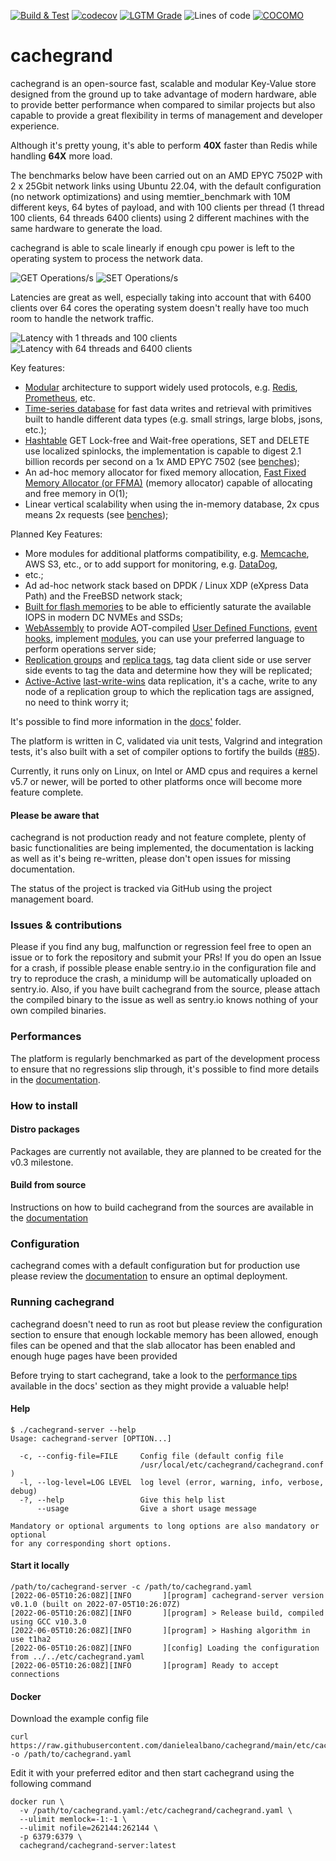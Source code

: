 [![Build & Test](https://github.com/danielealbano/cachegrand/actions/workflows/build_and_test.yml/badge.svg)](https://github.com/danielealbano/cachegrand/actions/workflows/build_and_test.yml)
[![codecov](https://codecov.io/gh/danielealbano/cachegrand/branch/main/graph/badge.svg?token=H4W0N0F7MT)](https://codecov.io/gh/danielealbano/cachegrand)
[![LGTM Grade](https://img.shields.io/lgtm/grade/cpp/github/danielealbano/cachegrand?label=lgtm%20code%20quality)](https://lgtm.com/projects/g/danielealbano/cachegrand/context:cpp)
![Lines of code](https://sloc.xyz/github/danielealbano/cachegrand)
[![COCOMO](https://sloc.xyz/github/danielealbano/cachegrand?category=cocomo)](https://en.wikipedia.org/wiki/COCOMO)

cachegrand
==========

cachegrand is an open-source fast, scalable and modular Key-Value store designed from the ground up to take advantage of
modern hardware, able to provide better performance when compared to similar projects but also capable to provide a
great flexibility in terms of management and developer experience.

Although it's pretty young, it's able to perform **40X** faster than Redis while handling **64X** more load.

The benchmarks below have been carried out on an AMD EPYC 7502P with 2 x 25Gbit network links using Ubuntu 22.04, with
the default configuration (no network optimizations) and using memtier_benchmark with 10M different keys, 64 bytes of
payload, and with 100 clients per thread (1 thread 100 clients, 64 threads 6400 clients) using 2 different machines with
the same hardware to generate the load.

cachegrand is able to scale linearly if enough cpu power is left to the operating system to process the network data.

![GET Operations/s](https://raw.githubusercontent.com/danielealbano/cachegrand/main/docs/benchmarks/cachegrand-amd-epyc-7502p-get-ops.png)
![SET Operations/s](https://raw.githubusercontent.com/danielealbano/cachegrand/main/docs/benchmarks/cachegrand-amd-epyc-7502p-set-ops.png)

Latencies are great as well, especially taking into account that with 6400 clients over 64 cores the operating system
doesn't really have too much room to handle the network traffic.

![Latency with 1 threads and 100 clients](https://raw.githubusercontent.com/danielealbano/cachegrand/main/docs/benchmarks/cachegrand-amd-epyc-7502p-latencies-t1.jpg)
![Latency with 64 threads and 6400 clients](https://raw.githubusercontent.com/danielealbano/cachegrand/main/docs/benchmarks/cachegrand-amd-epyc-7502p-latencies-t64.jpg)

Key features:
- [Modular](https://github.com/danielealbano/cachegrand/blob/main/docs/architecture/modules.md) architecture to support widely used protocols, e.g.
  [Redis](https://github.com/danielealbano/cachegrand/blob/main/docs/architecture/modules/redis.md),
  [Prometheus](https://github.com/danielealbano/cachegrand/blob/main/docs/architecture/modules/prometheus.md), etc.
- [Time-series database](https://github.com/danielealbano/cachegrand/blob/main/docs/architecture/timeseries-db.md) for fast data writes and retrieval with
  primitives built to handle different data types (e.g. small strings, large blobs, jsons, etc.);
- [Hashtable](https://github.com/danielealbano/cachegrand/blob/main/docs/architecture/hashtable.md) GET Lock-free and Wait-free operations, SET and DELETE use
  localized spinlocks, the implementation is capable to digest 2.1 billion records per second on a 1x AMD EPYC 7502 (see
  [benches](https://github.com/danielealbano/cachegrand/blob/main/docs/benchmarks/hashtable.md));
- An ad-hoc memory allocator for fixed memory allocation, [Fast Fixed Memory Allocator (or FFMA)](https://github.com/danielealbano/cachegrand/blob/main/docs/architecture/fast-fixed-memory-allocator.md) (memory allocator) capable of allocating and free memory in O(1);
- Linear vertical scalability when using the in-memory database, 2x cpus means 2x requests (see
  [benches](https://github.com/danielealbano/cachegrand/blob/main/docs/benchmarks/linear-vertical-scalability.md));

Planned Key Features:
- More modules for additional platforms compatibility, e.g. [Memcache](https://github.com/danielealbano/cachegrand/blob/main/docs/architecture/modules/memcache.md), AWS S3,
  etc., or to add support for monitoring, e.g. [DataDog](https://github.com/danielealbano/cachegrand/blob/main/docs/architecture/modules/datadog.md),
- etc.;
- Ad ad-hoc network stack based on DPDK / Linux XDP (eXpress Data Path) and the FreeBSD network stack;
- [Built for flash memories](https://github.com/danielealbano/cachegrand/blob/main/docs/architecture/timeseries-db.md#flash-memories) to be able to efficiently saturate the
  available IOPS in modern DC NVMEs and SSDs;
- [WebAssembly](https://github.com/danielealbano/cachegrand/blob/main/docs/architecture/webassembly.md) to provide AOT-compiled
  [User Defined Functions](https://github.com/danielealbano/cachegrand/blob/main/docs/architecture/webassembly/user-defined-functions.md),
  [event hooks](https://github.com/danielealbano/cachegrand/blob/main/docs/architecture/webassembly/event-hooks.md), implement
  [modules](https://github.com/danielealbano/cachegrand/blob/main/docs/architecture/webassembly.md#modules), you can use your preferred language to perform operations
  server side;
- [Replication groups](https://github.com/danielealbano/cachegrand/blob/main/docs/architecture/clustering-and-replication.md#replication-groups) and
  [replica tags](https://github.com/danielealbano/cachegrand/blob/main/docs/architecture/clustering-and-replication.md#replica-tags), tag data client side or use
  server side events to tag the data and determine how they will be replicated;
- [Active-Active](https://github.com/danielealbano/cachegrand/blob/main/docs/architecture/clustering-and-replication.md#active-active)
  [last-write-wins](https://github.com/danielealbano/cachegrand/blob/main/docs/architecture/clustering-and-replication.md#last-write-wins) data replication, it's a
  cache, write to any node of a replication group to which the replication tags are assigned, no need to think worry it;

It's possible to find more information in the [docs'](https://github.com/danielealbano/cachegrand/blob/main/docs/)
folder.

The platform is written in C, validated via unit tests, Valgrind and integration tests, it's also built with a set of
compiler options to fortify the builds ([#85](https://github.com/danielealbano/cachegrand/issues/85)).

Currently, it runs only on Linux, on Intel or AMD cpus and requires a kernel v5.7 or newer, will be ported to other
platforms once will become more feature complete.

#### Please be aware that

cachegrand is not production ready and not feature complete, plenty of basic functionalities are being implemented,
the documentation is lacking as well as it's being re-written, please don't open issues for missing documentation.

The status of the project is tracked via GitHub using the project management board.

### Issues & contributions

Please if you find any bug, malfunction or regression feel free to open an issue or to fork the repository and submit
your PRs! If you do open an Issue for a crash, if possible please enable sentry.io in the configuration file and try to
reproduce the crash, a minidump will be automatically uploaded on sentry.io.
Also, if you have built cachegrand from the source, please attach the compiled binary to the issue as well as sentry.io
knows nothing of your own compiled binaries.

### Performances

The platform is regularly benchmarked as part of the development process to ensure that no regressions slip through,
it's possible to find more details in the [documentation](https://github.com/danielealbano/cachegrand/blob/main/docs/benchmarks.md).

### How to install

#### Distro packages

Packages are currently not available, they are planned to be created for the v0.3 milestone.

#### Build from source

Instructions on how to build cachegrand from the sources are available in the
[documentation](https://github.com/danielealbano/cachegrand/blob/main/docs/build-from-source.md)

### Configuration

cachegrand comes with a default configuration but for production use please review the
[documentation](https://github.com/danielealbano/cachegrand/blob/main/docs/configuration.md) to ensure an optimal deployment.

### Running cachegrand

cachegrand doesn't need to run as root but please review the configuration section to ensure that enough lockable memory
has been allowed, enough files can be opened and that the slab allocator has been enabled and enough huge pages have been provided

Before trying to start cachegrand, take a look to the
[performance tips](https://github.com/danielealbano/cachegrand/blob/main/docs/performance-tips.md) available in the
docs' section as they might provide a valuable help!

#### Help

```shell
$ ./cachegrand-server --help
Usage: cachegrand-server [OPTION...]

  -c, --config-file=FILE     Config file (default config file
                             /usr/local/etc/cachegrand/cachegrand.conf )
  -l, --log-level=LOG LEVEL  log level (error, warning, info, verbose, debug)
  -?, --help                 Give this help list
      --usage                Give a short usage message

Mandatory or optional arguments to long options are also mandatory or optional
for any corresponding short options.
```

#### Start it locally

```shell
/path/to/cachegrand-server -c /path/to/cachegrand.yaml
[2022-06-05T10:26:08Z][INFO       ][program] cachegrand-server version v0.1.0 (built on 2022-07-05T10:26:07Z)
[2022-06-05T10:26:08Z][INFO       ][program] > Release build, compiled using GCC v10.3.0
[2022-06-05T10:26:08Z][INFO       ][program] > Hashing algorithm in use t1ha2
[2022-06-05T10:26:08Z][INFO       ][config] Loading the configuration from ../../etc/cachegrand.yaml
[2022-06-05T10:26:08Z][INFO       ][program] Ready to accept connections
```

#### Docker

Download the example config file

```shell
curl https://raw.githubusercontent.com/danielealbano/cachegrand/main/etc/cachegrand.yaml.skel -o /path/to/cachegrand.yaml
```

Edit it with your preferred editor and then start cachegrand using the following command

```shell
docker run \
  -v /path/to/cachegrand.yaml:/etc/cachegrand/cachegrand.yaml \
  --ulimit memlock=-1:-1 \
  --ulimit nofile=262144:262144 \
  -p 6379:6379 \
  cachegrand/cachegrand-server:latest
```
